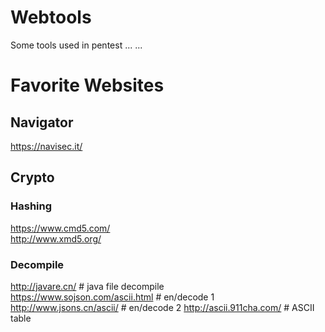 # Webtools
Some tools used in pentest ... ...

# Favorite Websites

## Navigator
https://navisec.it/

## Crypto
### Hashing 
https://www.cmd5.com/  
http://www.xmd5.org/  
### Decompile
http://javare.cn/  # java file decompile  
https://www.sojson.com/ascii.html  # en/decode 1  
http://www.jsons.cn/ascii/  # en/decode 2 
http://ascii.911cha.com/  # ASCII table

